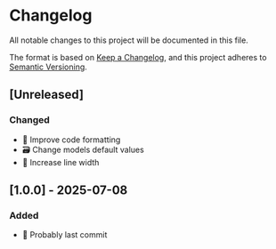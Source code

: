 # Changelog

All notable changes to this project will be documented in this file.

The format is based on [Keep a Changelog](https://keepachangelog.com/en/1.1.0/),
and this project adheres to
[Semantic Versioning](https://semver.org/spec/v2.0.0.html).

## [Unreleased]

### Changed

- 🎨 Improve code formatting
- 🗃️ Change models default values
- 🎨 Increase line width

## [1.0.0] - 2025-07-08

### Added

- 🎉 Probably last commit

